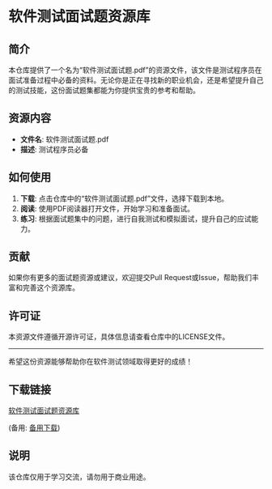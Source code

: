 # 软件测试面试题资源库

## 简介

本仓库提供了一个名为“软件测试面试题.pdf”的资源文件，该文件是测试程序员在面试准备过程中必备的资料。无论你是正在寻找新的职业机会，还是希望提升自己的测试技能，这份面试题集都能为你提供宝贵的参考和帮助。

## 资源内容

- **文件名**: 软件测试面试题.pdf
- **描述**: 测试程序员必备

## 如何使用

1. **下载**: 点击仓库中的“软件测试面试题.pdf”文件，选择下载到本地。
2. **阅读**: 使用PDF阅读器打开文件，开始学习和准备面试。
3. **练习**: 根据面试题集中的问题，进行自我测试和模拟面试，提升自己的应试能力。

## 贡献

如果你有更多的面试题资源或建议，欢迎提交Pull Request或Issue，帮助我们丰富和完善这个资源库。

## 许可证

本资源文件遵循开源许可证，具体信息请查看仓库中的LICENSE文件。

---

希望这份资源能够帮助你在软件测试领域取得更好的成绩！

## 下载链接
[软件测试面试题资源库](https://pan.quark.cn/s/a0bc5757077d) 

(备用: [备用下载](https://pan.baidu.com/s/1OXLolhUW18CLL9sfrjTYuQ?pwd=1234))

## 说明

该仓库仅用于学习交流，请勿用于商业用途。
